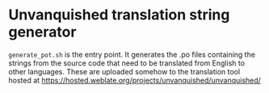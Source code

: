 # Unvanquished translation string generator

`generate_pot.sh` is the entry point. It generates the .po files containing the strings from the
source code that need to be translated from English to other languages. These are uploaded somehow
to the translation tool hosted at https://hosted.weblate.org/projects/unvanquished/unvanquished/
